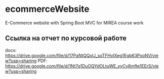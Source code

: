# ecommerceWebsite

E-Commerce website with Spring Boot MVC for MIREA course work

## Ссылка на отчет по курсовой работе
docx: https://drive.google.com/file/d/17PaNtQQxIJ_soTFHvIXeg1Egb63PxoNV/view?usp=sharing
PDF: https://drive.google.com/file/d/1Nt7q1DuOQYdOLtuWE_yyCy8mfte1EErS/view?usp=sharing
